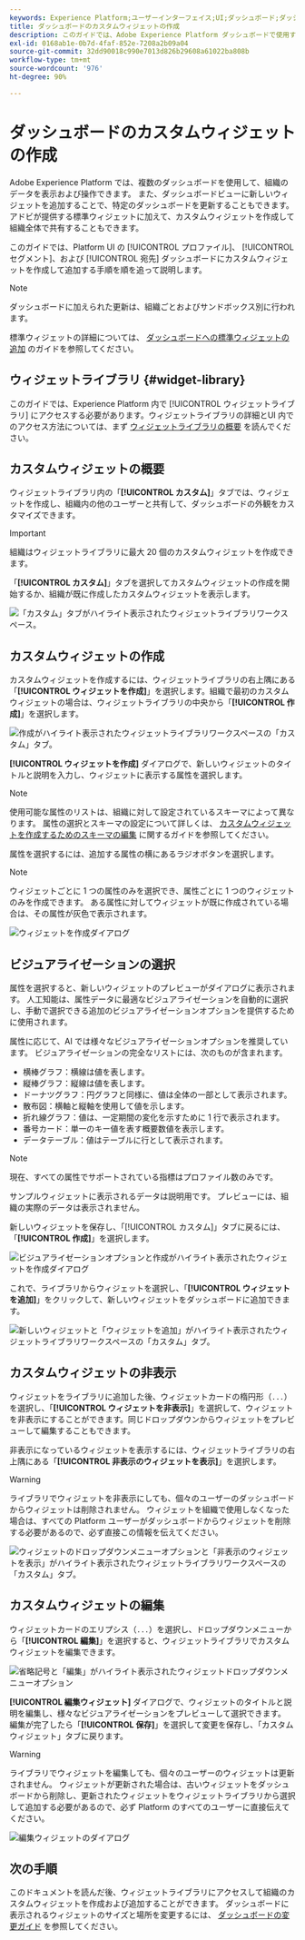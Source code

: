 ```yaml
---
keywords: Experience Platform;ユーザーインターフェイス;UI;ダッシュボード;ダッシュボード;プロファイル;セグメント;宛先;ライセンス使用;ウィジェット;指標;
title: ダッシュボードのカスタムウィジェットの作成
description: このガイドでは、Adobe Experience Platform ダッシュボードで使用するカスタムウィジェットの作成手順を説明します。
exl-id: 0168ab1e-0b7d-4faf-852e-7208a2b09a04
source-git-commit: 32dd90018c990e7013d826b29608a61022ba808b
workflow-type: tm+mt
source-wordcount: '976'
ht-degree: 90%

---
```


# ダッシュボードのカスタムウィジェットの作成

Adobe Experience Platform では、複数のダッシュボードを使用して、組織のデータを表示および操作できます。 また、ダッシュボードビューに新しいウィジェットを追加することで、特定のダッシュボードを更新することもできます。アドビが提供する標準ウィジェットに加えて、カスタムウィジェットを作成して組織全体で共有することもできます。

このガイドでは、Platform UI の [!UICONTROL プロファイル]、 [!UICONTROL セグメント]、および [!UICONTROL 宛先] ダッシュボードにカスタムウィジェットを作成して追加する手順を順を追って説明します。

>[!NOTE]
>
>ダッシュボードに加えられた更新は、組織ごとおよびサンドボックス別に行われます。

標準ウィジェットの詳細については、 [ダッシュボードへの標準ウィジェットの追加](standard-widgets.md) のガイドを参照してください。

## ウィジェットライブラリ {#widget-library}

このガイドでは、Experience Platform 内で [!UICONTROL ウィジェットライブラリ] にアクセスする必要があります。ウィジェットライブラリの詳細とUI 内でのアクセス方法については、まず [ウィジェットライブラリの概要](widget-library.md) を読んでください。

## カスタムウィジェットの概要

ウィジェットライブラリ内の「**[!UICONTROL カスタム]**」タブでは、ウィジェットを作成し、組織内の他のユーザーと共有して、ダッシュボードの外観をカスタマイズできます。

>[!IMPORTANT]
>
>組織はウィジェットライブラリに最大 20 個のカスタムウィジェットを作成できます。

「**[!UICONTROL カスタム]**」タブを選択してカスタムウィジェットの作成を開始するか、組織が既に作成したカスタムウィジェットを表示します。

![ 「カスタム」タブがハイライト表示されたウィジェットライブラリワークスペース。](../images/customization/custom-widgets.png)

## カスタムウィジェットの作成

カスタムウィジェットを作成するには、ウィジェットライブラリの右上隅にある「**[!UICONTROL ウィジェットを作成]**」を選択します。組織で最初のカスタムウィジェットの場合は、ウィジェットライブラリの中央から「**[!UICONTROL 作成]**」を選択します。

![ 作成がハイライト表示されたウィジェットライブラリワークスペースの「カスタム」タブ。](../images/customization/create-widget.png)

**[!UICONTROL ウィジェットを作成]** ダイアログで、新しいウィジェットのタイトルと説明を入力し、ウィジェットに表示する属性を選択します。

>[!NOTE]
>
>使用可能な属性のリストは、組織に対して設定されているスキーマによって異なります。 属性の選択とスキーマの設定について詳しくは、 [カスタムウィジェットを作成するためのスキーマの編集](edit-schema.md) に関するガイドを参照してください。

属性を選択するには、追加する属性の横にあるラジオボタンを選択します。

>[!NOTE]
>
>ウィジェットごとに 1 つの属性のみを選択でき、属性ごとに 1 つのウィジェットのみを作成できます。 ある属性に対してウィジェットが既に作成されている場合は、その属性が灰色で表示されます。

![ ウィジェットを作成ダイアログ ](../images/customization/create-widget-dialog.png)

## ビジュアライゼーションの選択

属性を選択すると、新しいウィジェットのプレビューがダイアログに表示されます。 人工知能は、属性データに最適なビジュアライゼーションを自動的に選択し、手動で選択できる追加のビジュアライゼーションオプションを提供するために使用されます。

属性に応じて、AI では様々なビジュアライゼーションオプションを推奨しています。 ビジュアライゼーションの完全なリストには、次のものが含まれます。

* 横棒グラフ：横線は値を表します。
* 縦棒グラフ：縦線は値を表します。
* ドーナツグラフ：円グラフと同様に、値は全体の一部として表示されます。
* 散布図：横軸と縦軸を使用して値を示します。
* 折れ線グラフ：値は、一定期間の変化を示すために 1 行で表示されます。
* 番号カード：単一のキー値を表す概要数値を表示します。
* データテーブル：値はテーブルに行として表示されます。

>[!NOTE]
>
>現在、すべての属性でサポートされている指標はプロファイル数のみです。
>
>サンプルウィジェットに表示されるデータは説明用です。 プレビューには、組織の実際のデータは表示されません。

新しいウィジェットを保存し、「[!UICONTROL カスタム]」タブに戻るには、「**[!UICONTROL 作成]**」を選択します。

![ ビジュアライゼーションオプションと作成がハイライト表示されたウィジェットを作成ダイアログ ](../images/customization/create-widget-select-attribute.png)

これで、ライブラリからウィジェットを選択し、「**[!UICONTROL ウィジェットを追加]**」をクリックして、新しいウィジェットをダッシュボードに追加できます。

![ 新しいウィジェットと「ウィジェットを追加」がハイライト表示されたウィジェットライブラリワークスペースの「カスタム」タブ。](../images/customization/custom-widgets-new.png)

## カスタムウィジェットの非表示

ウィジェットをライブラリに追加した後、ウィジェットカードの楕円形（`...`）を選択し、「**[!UICONTROL ウィジェットを非表示]**」を選択して、ウィジェットを非表示にすることができます。同じドロップダウンからウィジェットをプレビューして編集することもできます。

非表示になっているウィジェットを表示するには、ウィジェットライブラリの右上隅にある「**[!UICONTROL 非表示のウィジェットを表示]**」を選択します。

>[!WARNING]
>
>ライブラリでウィジェットを非表示にしても、個々のユーザーのダッシュボードからウィジェットは削除されません。 ウィジェットを組織で使用しなくなった場合は、すべての Platform ユーザーがダッシュボードからウィジェットを削除する必要があるので、必ず直接この情報を伝えてください。

![ ウィジェットのドロップダウンメニューオプションと「非表示のウィジェットを表示」がハイライト表示されたウィジェットライブラリワークスペースの「カスタム」タブ。](../images/customization/hide-widget.png)

## カスタムウィジェットの編集

ウィジェットカードのエリプシス（`...`）を選択し、ドロップダウンメニューから「**[!UICONTROL 編集]**」を選択すると、ウィジェットライブラリでカスタムウィジェットを編集できます。

![ 省略記号と「編集」がハイライト表示されたウィジェットドロップダウンメニューオプション ](../images/customization/custom-widget-edit.png)

**[!UICONTROL 編集ウィジェット]** ダイアログで、ウィジェットのタイトルと説明を編集し、様々なビジュアライゼーションをプレビューして選択できます。 編集が完了したら「**[!UICONTROL 保存]**」を選択して変更を保存し、「カスタムウィジェット」タブに戻ります。

>[!WARNING]
>
>ライブラリでウィジェットを編集しても、個々のユーザーのウィジェットは更新されません。 ウィジェットが更新された場合は、古いウィジェットをダッシュボードから削除し、更新されたウィジェットをウィジェットライブラリから選択して追加する必要があるので、必ず Platform のすべてのユーザーに直接伝えてください。

![ 編集ウィジェットのダイアログ ](../images/customization/edit-widget.png)

## 次の手順

このドキュメントを読んだ後、ウィジェットライブラリにアクセスして組織のカスタムウィジェットを作成および追加することができます。 ダッシュボードに表示されるウィジェットのサイズと場所を変更するには、 [ダッシュボードの変更ガイド](modify.md) を参照してください。
